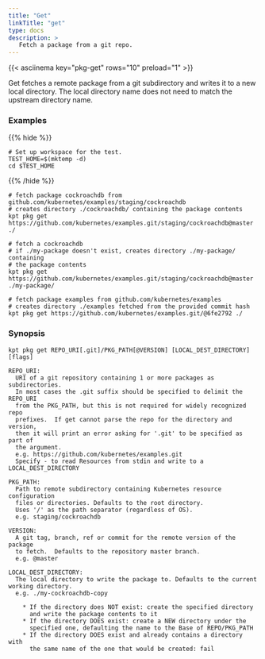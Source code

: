 ```yaml
---
title: "Get"
linkTitle: "get"
type: docs
description: >
   Fetch a package from a git repo.
---
```

<!--mdtogo:Short
    Fetch a package from a git repo.
-->

{{< asciinema key="pkg-get" rows="10" preload="1" >}}

Get fetches a remote package from a git subdirectory and writes it to a new
local directory.  The local directory name does not need to match the upstream
directory name.

### Examples

{{% hide %}}

<!-- @makeWorkplace @verifyExamples-->
```
# Set up workspace for the test.
TEST_HOME=$(mktemp -d)
cd $TEST_HOME
```

{{% /hide %}}

<!--mdtogo:Examples-->

<!-- @pkgGet @verifyExamples-->
```shell
# fetch package cockroachdb from github.com/kubernetes/examples/staging/cockroachdb
# creates directory ./cockroachdb/ containing the package contents
kpt pkg get https://github.com/kubernetes/examples.git/staging/cockroachdb@master ./
```

<!-- @pkgGet @verifyExamples-->
```shell
# fetch a cockroachdb
# if ./my-package doesn't exist, creates directory ./my-package/ containing
# the package contents
kpt pkg get https://github.com/kubernetes/examples.git/staging/cockroachdb@master ./my-package/
```

<!-- @pkgGet @verifyExamples-->
```shell
# fetch package examples from github.com/kubernetes/examples
# creates directory ./examples fetched from the provided commit hash
kpt pkg get https://github.com/kubernetes/examples.git/@6fe2792 ./
```
<!--mdtogo-->

### Synopsis
<!--mdtogo:Long-->
```
kpt pkg get REPO_URI[.git]/PKG_PATH[@VERSION] [LOCAL_DEST_DIRECTORY] [flags]

REPO_URI:
  URI of a git repository containing 1 or more packages as subdirectories.
  In most cases the .git suffix should be specified to delimit the REPO_URI
  from the PKG_PATH, but this is not required for widely recognized repo
  prefixes.  If get cannot parse the repo for the directory and version,
  then it will print an error asking for '.git' to be specified as part of
  the argument.
  e.g. https://github.com/kubernetes/examples.git
  Specify - to read Resources from stdin and write to a LOCAL_DEST_DIRECTORY

PKG_PATH:
  Path to remote subdirectory containing Kubernetes resource configuration
  files or directories. Defaults to the root directory.
  Uses '/' as the path separator (regardless of OS).
  e.g. staging/cockroachdb

VERSION:
  A git tag, branch, ref or commit for the remote version of the package
  to fetch.  Defaults to the repository master branch.
  e.g. @master

LOCAL_DEST_DIRECTORY:
  The local directory to write the package to. Defaults to the current working directory.
  e.g. ./my-cockroachdb-copy

    * If the directory does NOT exist: create the specified directory
      and write the package contents to it
    * If the directory DOES exist: create a NEW directory under the
      specified one, defaulting the name to the Base of REPO/PKG_PATH
    * If the directory DOES exist and already contains a directory with
      the same name of the one that would be created: fail
```
<!--mdtogo-->
